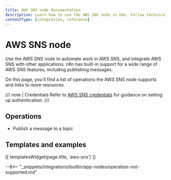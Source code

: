 ```yaml
---
title: AWS SNS node documentation
description: Learn how to use the AWS SNS node in n8n. Follow technical documentation to integrate AWS SNS node into your workflows.
contentType: [integration, reference]
---
```


# AWS SNS node

Use the AWS SNS node to automate work in AWS SNS, and integrate AWS SNS with other applications. n8n has built-in support for a wide range of AWS SNS features, including publishing messages.

On this page, you'll find a list of operations the AWS SNS node supports and links to more resources.

/// note | Credentials
Refer to [AWS SNS credentials](/integrations/builtin/credentials/aws.md) for guidance on setting up authentication.
///

## Operations

* Publish a message to a topic

## Templates and examples

<!-- see https://www.notion.so/n8n/Pull-in-templates-for-the-integrations-pages-37c716837b804d30a33b47475f6e3780 -->
[[ templatesWidget(page.title, 'aws-sns') ]]

--8<-- "_snippets/integrations/builtin/app-nodes/operation-not-supported.md"

